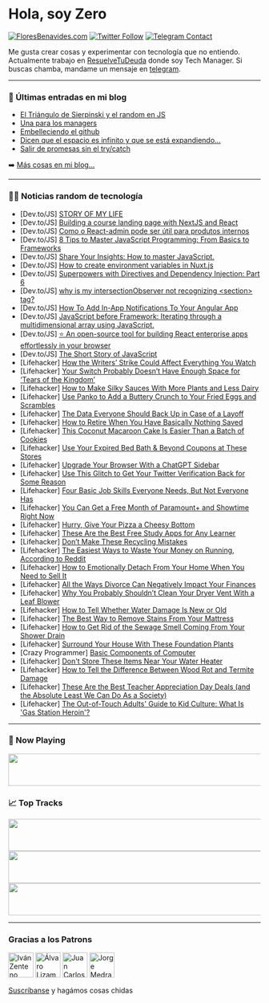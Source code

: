 # Hola, soy Zero

[![FloresBenavides.com](https://img.shields.io/website?down_message=oops&label=MiBlog&style=for-the-badge&up_message=online&url=https%3A%2F%2Ffloresbenavides.com)](https://floresbenavides.com) [![Twitter Follow](https://img.shields.io/twitter/follow/ZeroDragon?color=%231DA1F2&label=Follow&logo=twitter&logoColor=ffffff&style=for-the-badge)](https://twitter.com/zerodragon) [![Telegram Contact](https://img.shields.io/badge/escr%C3%ADbeme-ZeroDragon-%2326A5E4?style=for-the-badge&logo=telegram)](https://t.me/zerodragon)

Me gusta crear cosas y experimentar con tecnología que no entiendo.
Actualmente trabajo en [ResuelveTuDeuda](http://github.com/resuelve) donde soy Tech Manager.
Si buscas chamba, mandame un mensaje en [telegram](https://t.me/zerodragon).

---

### 📕 Últimas entradas en mi blog
<!-- BLOG-POST-LIST:START -->
- [El Triángulo de Sierpinski y el random en JS](https://floresbenavides.com/el-triangulo-de-sierpinski-y-el-random-en-js/)
- [Una para los managers](https://floresbenavides.com/una-para-los-managers/)
- [Embelleciendo el github](https://floresbenavides.com/embelleciendo-el-github/)
- [Dicen que el espacio es infinito y que se está expandiendo…](https://floresbenavides.com/dicen-que-el-espacio-es-infinito-y-que-se-esta-expandiendo/)
- [Salir de promesas sin el try/catch](https://floresbenavides.com/salir-de-promesas-sin-el-try-catch/)
<!-- BLOG-POST-LIST:END -->

➡️ [Más cosas en mi blog...](https://floresbenavides.com)

---

### 👨‍💻 Noticias random de tecnología
<!-- TECH-POSTS:START -->
- [Dev.to/JS] [STORY OF MY LIFE](https://dev.to/dushimimana07828/story-of-my-life-145f)
- [Dev.to/JS] [Building a course landing page with NextJS and React](https://dev.to/github20k/building-a-course-landing-page-with-nextjs-and-react-56kc)
- [Dev.to/JS] [Como o React-admin pode ser útil para produtos internos](https://dev.to/oguhpereira/como-o-react-admin-pode-ser-util-para-produtos-internos-3e03)
- [Dev.to/JS] [8 Tips to Master JavaScript Programming: From Basics to Frameworks](https://dev.to/ugbabeog/8-tips-to-master-javascript-programming-from-basics-to-frameworks-4mid)
- [Dev.to/JS] [Share Your Insights: How to master JavaScript.](https://dev.to/ugbabeog/share-your-insights-how-to-master-javascript-3oj1)
- [Dev.to/JS] [How to create environment variables in Nuxt.js](https://dev.to/hackmamba/how-to-create-environment-variables-in-nuxtjs-2dh4)
- [Dev.to/JS] [Superpowers with Directives and Dependency Injection: Part 6](https://dev.to/this-is-angular/superpowers-with-directives-and-dependency-injection-part-6-4ok4)
- [Dev.to/JS] [why is my intersectionObserver not recognizing &lt;section&gt; tag?](https://dev.to/ugbabeog/why-is-my-intersectionobserver-not-recognizing-tag-ho8)
- [Dev.to/JS] [How To Add In-App Notifications To Your Angular App](https://dev.to/novu/how-to-add-in-app-notifications-to-your-angular-app-2dp3)
- [Dev.to/JS] [JavaScript before Framework: Iterating through a multidimensional array using JavaScript.](https://dev.to/aysha/javascript-before-framework-iterating-through-a-multidimensional-array-using-javascript-22gp)
- [Dev.to/JS] [⭐ An open-source tool for building React enterprise apps effortlessly in your browser](https://dev.to/necatiozmen/an-open-source-tool-for-building-react-enterprise-apps-effortlessly-in-your-browser-1gj7)
- [Dev.to/JS] [The Short Story of JavaScript](https://dev.to/akgoze/the-short-story-of-javascript-2k65)
- [Lifehacker] [How the Writers’ Strike Could Affect Everything You Watch](https://lifehacker.com/how-the-writers-strike-could-affect-everything-you-wat-1850392874)
- [Lifehacker] [Your Switch Probably Doesn’t Have Enough Space for ‘Tears of the Kingdom’](https://lifehacker.com/your-switch-probably-doesn-t-have-enough-space-for-tea-1850391743)
- [Lifehacker] [How to Make Silky Sauces With More Plants and Less Dairy](https://lifehacker.com/how-to-make-silky-sauces-with-more-plants-and-less-dair-1850391960)
- [Lifehacker] [Use Panko to Add a Buttery Crunch to Your Fried Eggs and Scrambles](https://lifehacker.com/use-panko-to-add-a-buttery-crunch-to-your-fried-eggs-an-1850392330)
- [Lifehacker] [The Data Everyone Should Back Up in Case of a Layoff](https://lifehacker.com/the-data-everyone-should-back-up-in-case-of-a-layoff-1850391262)
- [Lifehacker] [How to Retire When You Have Basically Nothing Saved](https://lifehacker.com/how-to-retire-when-you-have-basically-nothing-saved-1850391373)
- [Lifehacker] [This Coconut Macaroon Cake Is Easier Than a Batch of Cookies](https://lifehacker.com/this-coconut-macaroon-cake-is-easier-than-a-batch-of-co-1850390862)
- [Lifehacker] [Use Your Expired Bed Bath &amp; Beyond Coupons at These Stores](https://lifehacker.com/use-your-expired-bed-bath-beyond-coupons-at-these-sto-1850390861)
- [Lifehacker] [Upgrade Your Browser With a ChatGPT Sidebar](https://lifehacker.com/upgrade-your-browser-with-a-chatgpt-sidebar-1850385569)
- [Lifehacker] [Use This Glitch to Get Your Twitter Verification Back for Some Reason](https://lifehacker.com/use-this-glitch-to-get-your-twitter-verification-back-f-1850391025)
- [Lifehacker] [Four Basic Job Skills Everyone Needs, But Not Everyone Has](https://lifehacker.com/four-basic-job-skills-everyone-needs-but-not-everyone-1850386104)
- [Lifehacker] [You Can Get a Free Month of Paramount+ and Showtime Right Now](https://lifehacker.com/you-can-get-a-free-month-of-paramount-and-showtime-rig-1850387511)
- [Lifehacker] [Hurry, Give Your Pizza a Cheesy Bottom](https://lifehacker.com/hurry-give-your-pizza-a-cheesy-bottom-1850386259)
- [Lifehacker] [These Are the Best Free Study Apps for Any Learner](https://lifehacker.com/these-are-the-best-free-study-apps-for-any-learner-1850390146)
- [Lifehacker] [Don’t Make These Recycling Mistakes](https://lifehacker.com/don-t-make-these-recycling-mistakes-1850382708)
- [Lifehacker] [The Easiest Ways to Waste Your Money on Running, According to Reddit](https://lifehacker.com/the-easiest-ways-to-waste-your-money-on-running-accord-1850384336)
- [Lifehacker] [How to Emotionally Detach From Your Home When You Need to Sell It](https://lifehacker.com/how-to-emotionally-detach-from-your-home-when-you-need-1850385929)
- [Lifehacker] [All the Ways Divorce Can Negatively Impact Your Finances](https://lifehacker.com/all-the-ways-divorce-can-negatively-impact-your-finance-1850382934)
- [Lifehacker] [Why You Probably Shouldn’t Clean Your Dryer Vent With a Leaf Blower](https://lifehacker.com/why-you-probably-shouldn-t-clean-your-dryer-vent-with-a-1850385269)
- [Lifehacker] [How to Tell Whether Water Damage Is New or Old](https://lifehacker.com/how-to-tell-whether-water-damage-is-new-or-old-1850386390)
- [Lifehacker] [The Best Way to Remove Stains From Your Mattress](https://lifehacker.com/the-best-way-to-remove-stains-from-your-mattress-1850386395)
- [Lifehacker] [How to Get Rid of the Sewage Smell Coming From Your Shower Drain](https://lifehacker.com/how-to-get-rid-of-the-sewage-smell-coming-from-your-sho-1850386182)
- [Lifehacker] [Surround Your House With These Foundation Plants](https://lifehacker.com/surround-your-house-with-these-foundation-plants-1850386141)
- [Crazy Programmer] [Basic Components of Computer](https://www.thecrazyprogrammer.com/2023/04/components-of-computer.html)
- [Lifehacker] [Don&#39;t Store These Items Near Your Water Heater](https://lifehacker.com/dont-store-these-items-near-your-hot-water-heater-1850386142)
- [Lifehacker] [How to Tell the Difference Between Wood Rot and Termite Damage](https://lifehacker.com/how-to-tell-the-difference-between-wood-rot-and-termite-1850386149)
- [Lifehacker] [These Are the Best Teacher Appreciation Day Deals &lpar;and the Absolute Least We Can Do As a Society&rpar;](https://lifehacker.com/these-are-the-best-teacher-appreciation-day-deals-and-1850387094)
- [Lifehacker] [The Out-of-Touch Adults&#39; Guide to Kid Culture: What Is &#39;Gas Station Heroin&#39;?](https://lifehacker.com/the-out-of-touch-adults-guide-to-kid-culture-what-is-g-1850385031)<!-- TECH-POSTS:END -->

---

### 🎵 Now Playing
<a href="https://spotify-now-playing-dun.vercel.app/now-playing?open"><img src="https://spotify-now-playing-dun.vercel.app/now-playing" width="540" height="64"></a>

### 📈 Top Tracks
<a href="https://spotify-now-playing-dun.vercel.app/top-tracks?i=1&open"><img src="https://spotify-now-playing-dun.vercel.app/top-tracks?i=1" width="540" height="64"></a>
<a href="https://spotify-now-playing-dun.vercel.app/top-tracks?i=2&open"><img src="https://spotify-now-playing-dun.vercel.app/top-tracks?i=2" width="540" height="64"></a>
<a href="https://spotify-now-playing-dun.vercel.app/top-tracks?i=3&open"><img src="https://spotify-now-playing-dun.vercel.app/top-tracks?i=3" width="540" height="64"></a>

---

### Gracias a los Patrons
[<img src="https://avatars.githubusercontent.com/u/243380?v=4" alt="Iván Zenteno" width="50px">](https://github.com/k001) [<img src="https://avatars.githubusercontent.com/u/19955639?v=4" alt="Álvaro Lizama" width="50px">](https://github.com/alvarolizama) [<img src="https://avatars.githubusercontent.com/u/2718753?v=4" alt="Juan Carlos Ruiz" width="50px">](https://github.com/JuanCrg90) [<img src="https://avatars.githubusercontent.com/u/37025?v=4" alt="Jorge Medrano" width="50px">](https://github.com/h1pp1e) 

[Suscríbanse](https://www.patreon.com/zerodragon) y hagámos cosas chidas
